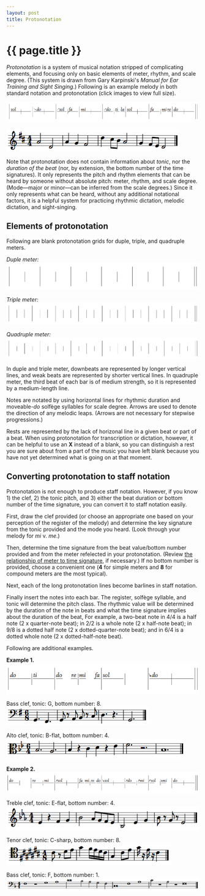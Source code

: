 ```yaml
---
layout: post
title: Protonotation
---
```


{{ page.title }}
================

*Protonotation* is a system of musical notation stripped of complicating elements, and focusing only on basic elements of meter, rhythm, and scale degree. (This system is drawn from Gary Karpinski's *Manual for Ear Training and Sight Singing*.) Following is an example melody in both standard notation and protonotation (click images to view full size).

[![](Graphics/protonotation/demoMel.png)](Graphics/protonotation/demoMel.png)

[![](Graphics/protonotation/demoMelStaff.png)](Graphics/protonotation/demoMelStaff.png)

Note that protonotation does not contain information about *tonic*, nor the *duration of the beat* (nor, by extension, the bottom number of the time signatures). It only represents the pitch and rhythm elements that can be heard by someone without absolute pitch: meter, rhythm, and scale degree. (Mode—major or minor—can be inferred from the scale degrees.) Since it only represents what can be heard, without any additional notational factors, it is a helpful system for practicing rhythmic dictation, melodic dictation, and sight-singing.

## Elements of protonotation ##

Following are blank protonotation grids for duple, triple, and quadruple meters.

*Duple meter:*  
![Duple meter.](Graphics/protonotation/duple.png)  

*Triple meter:*  
![Triple meter.](Graphics/protonotation/triple.png)  

*Quadruple meter:*  
![Quadruple meter.](Graphics/protonotation/quadruple.png)  

In duple and triple meter, downbeats are represented by longer vertical lines, and weak beats are represented by shorter vertical lines. In quadruple meter, the third beat of each bar is of medium strength, so it is represented by a medium-length line.

Notes are notated by using horizontal lines for rhythmic duration and moveable-*do* solfège syllables for scale degree. Arrows are used to denote the direction of any melodic leaps. (Arrows are not necessary for stepwise progressions.)

Rests are represented by the lack of horizonal line in a given beat or part of a beat. When using protonotation for transcription or dictation, however, it can be helpful to use an **X** instead of a blank, so you can distinguish a rest you are sure about from a part of the music you have left blank because you have not yet determined what is going on at that moment.

## Converting protonotation to staff notation ##

Protonotation is not enough to produce staff notation. However, if you know 1) the clef, 2) the tonic pitch, and 3) either the beat duration or bottom number of the time signature, you can convert it to staff notation easily.

First, draw the clef provided (or choose an appropriate one based on your perception of the register of the melody) and determine the key signature from the tonic provided and the mode you heard. (Look through your melody for *mi* v. *me*.)

Then, determine the time signature from the beat value/bottom number provided and from the meter refelected in your protonotation. (Review [the relationship of meter to time signature](meter.html), if necessary.) If no bottom number is provided, choose a convenient one (**4** for simple meters and **8** for compound meters are the most typical).

Next, each of the long protonotation lines become barlines in staff notation.

Finally insert the notes into each bar. The register, solfège syllable, and tonic will determine the pitch class. The rhythmic value will be determined by the duration of the note in beats and what the time signature implies about the duration of the beat, For example, a two-beat note in 4/4 is a half note (2 x quarter-note beat); in 2/2 is a whole note (2 x half-note beat); in 9/8 is a dotted half note (2 x dotted-quarter-note beat); and in 6/4 is a dotted whole note (2 x dotted-half-note beat).

Following are additional examples.

**Example 1.**  
[![](Graphics/protonotation/dupleMel.png)](Graphics/protonotation/dupleMel.png)

Bass clef, tonic: G, bottom number: 8.  
[![](Graphics/protonotation/duple-G.png)](Graphics/protonotation/duple-G.png)

Alto clef, tonic: B-flat, bottom number: 4.
[![](Graphics/protonotation/duple-Bb.png)](Graphics/protonotation/duple-Bb.png)

**Example 2.**  
[![](Graphics/protonotation/quadrupleMel.png)](Graphics/protonotation/quadrupleMel.png)

Treble clef, tonic: E-flat, bottom number: 4.  
[![](Graphics/protonotation/quadruple-Es.png)](Graphics/protonotation/quadruple-Es.png)

Tenor clef, tonic: C-sharp, bottom number: 8.
[![](Graphics/protonotation/quadruple-Cis.png)](Graphics/protonotation/quadruple-Cis.png)

Bass clef, tonic: F, bottom number: 1.
[![](Graphics/protonotation/quadruple-F.png)](Graphics/protonotation/quadruple-F.png)
